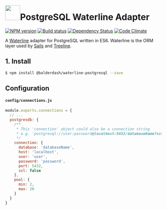 # <img src="http://i.imgur.com/tMBZE5W.png" height=48></img>PostgreSQL Waterline Adapter

[![NPM version][npm-image]][npm-url]
[![Build status][ci-image]][ci-url]
[![Dependency Status][daviddm-image]][daviddm-url]
[![Code Climate][codeclimate-image]][codeclimate-url]

A [Waterline](https://github.com/balderdashy/waterline) adapter for PostgreSQL
written in ES6. Waterline is the ORM layer used by [Sails](http://sailsjs.org)
and [Treeline](http://treeline.io).

## 1. Install

```sh
$ npm install @balderdash/waterline-postgresql --save
```

## Configuration

#### `config/connections.js`

```js
module.exports.connections = {
  // ...
  postgresdb: {
    /**
     * This 'connection' object could also be a connection string
     * e.g. 'postgresql://user:password@localhost:5432/databaseName?ssl=false'
     */
    connection: {
      database: 'databaseName',
      host: 'localhost',
      user: 'user',
      password: 'password',
      port: 5432,
      ssl: false
    },
    pool: {
      min: 2,
      max: 20
    }
  }
}
```

[npm-image]: https://img.shields.io/npm/v/@balderdash/waterline-postgresql.svg?style=flat-square
[npm-url]: https://npmjs.org/package/@balderdash/waterline-postgresql
[ci-image]: https://img.shields.io/circleci/project/tjwebb/waterline-postgresql/master.svg?style=flat-square
[ci-url]: https://circleci.com/gh/tjwebb/waterline-postgresql
[daviddm-image]: http://img.shields.io/david/tjwebb/waterline-postgresql.svg?style=flat-square
[daviddm-url]: https://david-dm.org/tjwebb/waterline-postgresql
[codeclimate-image]: https://img.shields.io/codeclimate/github/tjwebb/@balderdash/waterline-postgresql.svg?style=flat-square
[codeclimate-url]: https://codeclimate.com/github/tjwebb/waterline-postgresql
